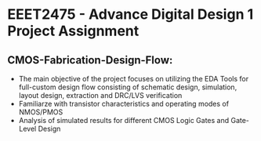 # EEET2475 - Advance Digital Design 1 Project Assignment

## CMOS-Fabrication-Design-Flow:
* The main objective of the project focuses on utilizing the EDA Tools for full-custom design flow consisting of schematic design, simulation, layout design, extraction and DRC/LVS verification
* Familiarze with transistor characteristics and operating modes of NMOS/PMOS
* Analysis of simulated results for different CMOS Logic Gates and Gate-Level Design
